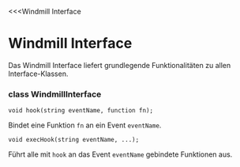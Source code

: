 <<<Windmill Interface
# Windmill Interface

Das Windmill Interface liefert grundlegende Funktionalitäten zu allen Interface-Klassen.

### class WindmillInterface

```fnpreview
void hook(string eventName, function fn);
```
Bindet eine Funktion ```fn``` an ein Event ```eventName```.

```fnpreview
void execHook(string eventName, ...);
```
Führt alle mit ```hook``` an das Event ```eventName``` gebindete Funktionen aus.

